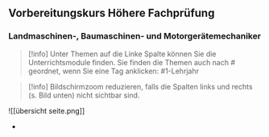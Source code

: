 ## Vorbereitungskurs Höhere Fachprüfung 
### Landmaschinen-, Baumaschinen- und Motorgerätemechaniker

>[!info] 
>Unter Themen auf die Linke Spalte können Sie die Unterrichtsmodule finden.
>Sie finden die Themen auch nach # geordnet, wenn Sie eine Tag anklicken:
>	#1-Lehrjahr 


>[!info] 
>Bildschirmzoom reduzieren, falls die Spalten links und rechts (s. Bild unten) nicht sichtbar sind.
>
![[übersicht seite.png]]

* 